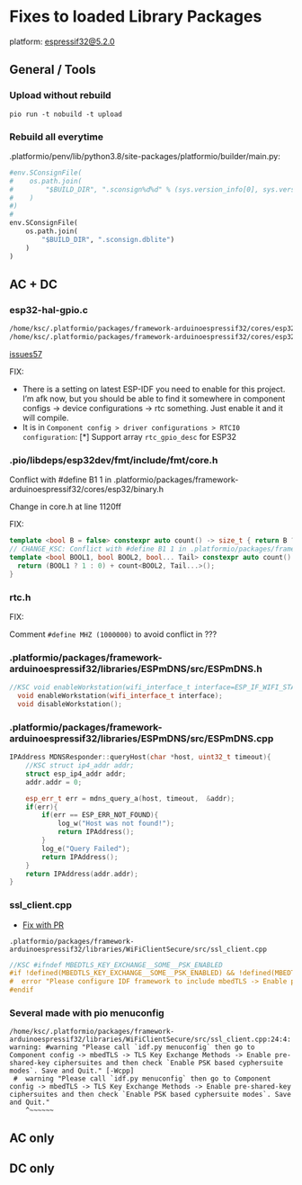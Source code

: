 # Fixes to loaded Library Packages 

platform: espressif32@5.2.0

## General / Tools

### Upload without rebuild

`pio run -t nobuild -t upload`

### Rebuild all everytime

.platformio/penv/lib/python3.8/site-packages/platformio/builder/main.py:

```python
#env.SConsignFile(
#    os.path.join(
#        "$BUILD_DIR", ".sconsign%d%d" % (sys.version_info[0], sys.version_info[1])
#    )
#)
#
env.SConsignFile(
    os.path.join(
        "$BUILD_DIR", ".sconsign.dblite")
    )
)
```



## AC + DC

### esp32-hal-gpio.c

```bash
/home/ksc/.platformio/packages/framework-arduinoespressif32/cores/esp32/esp32-hal-gpio.c: In function '__pinMode':
/home/ksc/.platformio/packages/framework-arduinoespressif32/cores/esp32/esp32-hal-gpio.c:102:24: error: 'rtc_gpio_desc' undeclared (first use in this function); did you mean 'rtc_io_desc'?
```

[issues57](https://github.com/maximkulkin/esp32-homekit-camera/issues/57)

FIX:  

- There is a setting on latest ESP-IDF you need to enable for this project. I’m afk now, but you should be able to find it somewhere in component configs -> device configurations -> rtc something. Just enable it and it will compile.
- It is in `Component config > driver configurations > RTCI0 configuration`: \[*] Support array `rtc_gpio_desc` for ESP32

### .pio/libdeps/esp32dev/fmt/include/fmt/core.h

Conflict with #define B1 1 in .platformio/packages/framework-arduinoespressif32/cores/esp32/binary.h

Change in core.h at line 1120ff

FIX:

```c++
template <bool B = false> constexpr auto count() -> size_t { return B ? 1 : 0; }
// CHANGE_KSC: Conflict with #define B1 1 in .platformio/packages/framework-arduinoespressif32/cores/esp32/binary.h
template <bool BOOL1, bool BOOL2, bool... Tail> constexpr auto count() -> size_t {
  return (BOOL1 ? 1 : 0) + count<BOOL2, Tail...>();
}
```

### rtc.h

FIX:

Comment `#define MHZ (1000000)` to avoid conflict in ???

### .platformio/packages/framework-arduinoespressif32/libraries/ESPmDNS/src/ESPmDNS.h

```c++
//KSC void enableWorkstation(wifi_interface_t interface=ESP_IF_WIFI_STA);
  void enableWorkstation(wifi_interface_t interface);
  void disableWorkstation();
```

### .platformio/packages/framework-arduinoespressif32/libraries/ESPmDNS/src/ESPmDNS.cpp

```c++
IPAddress MDNSResponder::queryHost(char *host, uint32_t timeout){
    //KSC struct ip4_addr addr;
    struct esp_ip4_addr addr;
    addr.addr = 0;

    esp_err_t err = mdns_query_a(host, timeout,  &addr);
    if(err){
        if(err == ESP_ERR_NOT_FOUND){
            log_w("Host was not found!");
            return IPAddress();
        }
        log_e("Query Failed");
        return IPAddress();
    }
    return IPAddress(addr.addr);
}
```

### ssl_client.cpp

- [Fix with PR](https://github.com/gravitech-engineer/AIS_IoT_4G/pull/8)

`.platformio/packages/framework-arduinoespressif32/libraries/WiFiClientSecure/src/ssl_client.cpp`

```c++
//KSC #ifndef MBEDTLS_KEY_EXCHANGE__SOME__PSK_ENABLED
#if !defined(MBEDTLS_KEY_EXCHANGE__SOME__PSK_ENABLED) && !defined(MBEDTLS_KEY_EXCHANGE_SOME_PSK_ENABLED)
#  error "Please configure IDF framework to include mbedTLS -> Enable pre-shared-key ciphersuites and activate at least one cipher"
#endif
```

### Several made with pio menuconfig

```make
/home/ksc/.platformio/packages/framework-arduinoespressif32/libraries/WiFiClientSecure/src/ssl_client.cpp:24:4: warning: #warning "Please call `idf.py menuconfig` then go to Component config -> mbedTLS -> TLS Key Exchange Methods -> Enable pre-shared-key ciphersuites and then check `Enable PSK based cyphersuite modes`. Save and Quit." [-Wcpp]
 #  warning "Please call `idf.py menuconfig` then go to Component config -> mbedTLS -> TLS Key Exchange Methods -> Enable pre-shared-key ciphersuites and then check `Enable PSK based cyphersuite modes`. Save and Quit."
    ^~~~~~~
```

## AC only

## DC only
